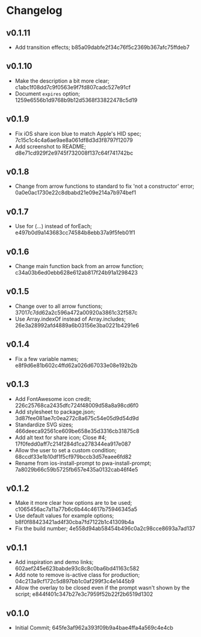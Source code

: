 # Changelog

## v0.1.11

- Add transition effects; b85a09dabfe2f34c76f5c2369b367afc75ffdeb7

## v0.1.10

- Make the description a bit more clear; c1abc1f08dd7c9f0563e9f7fd807cadc527e91cf
- Document `expires` option; 1259e6556b1d9768b9b12d5368f33822478c5d19

## v0.1.9

- Fix iOS share icon blue to match Apple's HID spec; 7c15c1c4c4a6ae9ae8a061df8d3d3f8797f12079
- Add screenshot to README; d8e71cd929f2e9745f732008f137c64f741742bc

## v0.1.8

- Change from arrow functions to standard to fix 'not a constructor' error; 0a0e0ac1730e22c8dbabd21e09e214a7b974bef1

## v0.1.7

- Use for (...) instead of forEach; e497b0d9a143683cc74584b8ebb37a9f5feb01f1

## v0.1.6

- Change main function back from an arrow function; c34a03b6ed0ebb628e612ab817f24b91a1298423

## v0.1.5

- Change over to all arrow functions; 37017c7dd62a2c596a472a00920a3861c32f587c
- Use Array.indexOf instead of Array.includes; 26e3a28992afd4889a6b03156e3ba0221b4291e6

## v0.1.4

- Fix a few variable names; e8f9d6e81b602c4ffd62a026d67033e08e192b2b

## v0.1.3

- Add FontAwesome icon credit; 226c25768ca2435dfc724f48009d58a8a98cd6f0
- Add stylesheet to package.json; 3d87fee081ae7c0ea272c8a675c54e05d9d54d9d
- Standardize SVG sizes; 466deeca92561ce609be658e35d3316cb31875c8
- Add alt text for share icon; Close #4; 17f0fedd0aff7c214f284d1ca278344ea917e087
- Allow the user to set a custom condition; 68ccdf33e1b10df1f5cf979bccb3d57eaee6fd82
- Rename from ios-install-prompt to pwa-install-prompt; 7a8029b66c59b5725fb657e435a0132cab46f4e5

## v0.1.2

- Make it more clear how options are to be used; c1065456ac7a11a77b6c6b44c4617b75946345a5
- Use default values for example options; b8f0f88423421ad4f30cba7fd7122b1c41309b4a
- Fix the build number; 4e558d94ab58454b496c0a2c98cce8693a7ad137

## v0.1.1

- Add inspiration and demo links; 602aef245e623babde93c8c8c0ba6bd41163c582
- Add note to remove is-active class for production; 04c213a9cf172c5d897bb1c0af299f3c4e1445b9
- Allow the overlay to be closed even if the prompt wasn't shown by the script; e844f401c347b27e3c7959f52b22f2b6519d1302

## v0.1.0

- Initial Commit; 645fe3af962a393f09b9a4bae4ffa4a569c4e4cb
